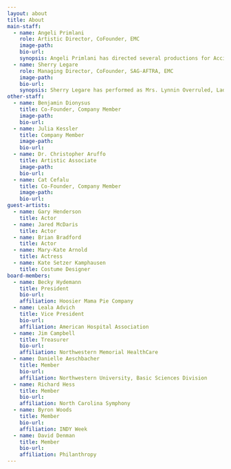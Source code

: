 ```yaml
---
layout: about
title: About
main-staff:
  - name: Angeli Primlani
    role: Artistic Director, CoFounder, EMC
    image-path:
    bio-url:
    synopsis: Angeli Primlani has directed several productions for Accidental Shakespeare, such as The Tempest, Overruled and Macbeth. Angeli has worked in regional theaters in the Southeast and in the Czech Republic.  She's also an accomplished writer and a playwright, whose work has been performed in Chicago by Rasaka and Otherworld Theater Company. She received the 3 Arts Ragdale Fellowship in Theater Arts in 2010. Angeli holds a BA in Theatre and English from the University of North Carolina at Chapel Hill anda Masters in Journalism from Northwestern.
  - name: Sherry Legare
    role: Managing Director, CoFounder, SAG-AFTRA, EMC
    image-path:
    bio-url:
    synopsis: Sherry Legare has performed as Mrs. Lynnin Overruled, Lady M in Macbeth and Anna in Boston Marriage. Sherry has also performed for Artemisia,Artists’ Ensemble, Halcyon,Two Pence, Muse of Fire,Red Tape, and Spectralia theatres.  Training credits include the Gately-Poole Conservatory, Shakespeare & Company, the Acting Tank, Artistic Home  and Actor’s Movement Studio. Sherry holds a BA in Theatre from the University of Colorado at Boulder.
other-staff:
  - name: Benjamin Dionysus
    title: Co-Founder, Company Member
    image-path:
    bio-url:
  - name: Julia Kessler
    title: Company Member
    image-path:
    bio-url:
  - name: Dr. Christopher Aruffo
    title: Artistic Associate
    image-path:
    bio-url:
  - name: Cat Cefalu
    title: Co-Founder, Company Member
    image-path:
    bio-url:
guest-artists:
  - name: Gary Henderson
    title: Actor
  - name: Jared McDaris
    title: Actor
  - name: Brian Bradford
    title: Actor
  - name: Mary-Kate Arnold
    title: Actress
  - name: Kate Setzer Kamphausen
    title: Costume Designer
board-members:
  - name: Becky Hydemann
    title: President
    bio-url:
    affiliation: Hoosier Mama Pie Company
  - name: Leala Advich
    title: Vice President
    bio-url:
    affiliation: American Hospital Association
  - name: Jim Campbell
    title: Treasurer
    bio-url:
    affiliation: Northwestern Memorial HealthCare
  - name: Danielle Aeschbacher
    title: Member
    bio-url:
    affiliation: Northwestern University, Basic Sciences Division
  - name: Richard Hess
    title: Member
    bio-url:
    affiliation: North Carolina Symphony
  - name: Byron Woods
    title: Member
    bio-url:
    affiliation: INDY Week
  - name: David Denman
    title: Member
    bio-url:
    affiliation: Philanthropy
---
```



